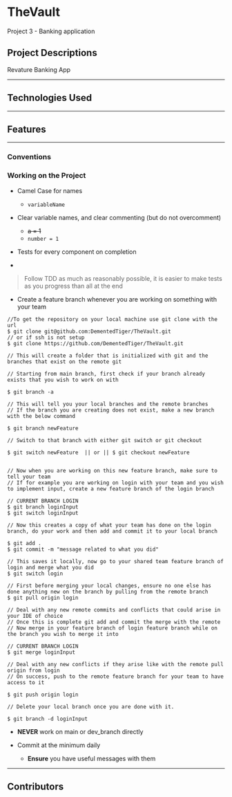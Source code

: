 # TheVault
Project 3 - Banking application

## Project Descriptions

Revature Banking App

---

## Technologies Used
---

## Features


---

### Conventions

### Working on the Project

- Camel Case for names 
  - `variableName`


- Clear variable names, and clear commenting (but do not overcomment)
  - ~~a = 1~~
  - `number = 1`


- Tests for every component on completion
- 
>Follow TDD as much as reasonably possible, it is easier to make tests as you progress than all at the end

- Create a feature branch whenever you are working on something with your team

```Shell Session
//To get the repository on your local machine use git clone with the url
$ git clone git@github.com:DementedTiger/TheVault.git
// or if ssh is not setup 
$ git clone https://github.com/DementedTiger/TheVault.git

// This will create a folder that is initialized with git and the branches that exist on the remote git

// Starting from main branch, first check if your branch already exists that you wish to work on with

$ git branch -a

// This will tell you your local branches and the remote branches
// If the branch you are creating does not exist, make a new branch with the below command

$ git branch newFeature

// Switch to that branch with either git switch or git checkout

$ git switch newFeature  || or || $ git checkout newFeature


// Now when you are working on this new feature branch, make sure to tell your team
// If for example you are working on login with your team and you wish to implement input, create a new feature branch of the login branch

// CURRENT BRANCH LOGIN
$ git branch loginInput
$ git switch loginInput

// Now this creates a copy of what your team has done on the login branch, do your work and then add and commit it to your local branch

$ git add .
$ git commit -m "message related to what you did"

// This saves it locally, now go to your shared team feature branch of login and merge what you did
$ git switch login

// First before merging your local changes, ensure no one else has done anything new on the branch by pulling from the remote branch
$ git pull origin login

// Deal with any new remote commits and conflicts that could arise in your IDE of choice
// Once this is complete git add and commit the merge with the remote
// Now merge in your feature branch of login feature branch while on the branch you wish to merge it into

// CURRENT BRANCH LOGIN
$ git merge loginInput

// Deal with any new conflicts if they arise like with the remote pull origin from login
// On success, push to the remote feature branch for your team to have access to it

$ git push origin login

// Delete your local branch once you are done with it.

$ git branch -d loginInput

```

- **NEVER** work on main or dev_branch directly


- Commit at the minimum daily
  - **Ensure** you have useful messages with them

---

## Contributors


